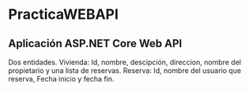 # PracticaWEBAPI
## Aplicación ASP.NET Core Web API
Dos entidades.
Vivienda: Id, nombre, descipción, direccion, nombre del propietario y una lista de reservas.
Reserva: Id, nombre del usuario que reserva, Fecha inicio y fecha fin.